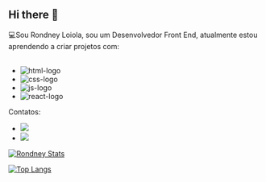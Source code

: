## Hi there 👋

:computer:Sou Rondney Loiola, sou um Desenvolvedor Front End, atualmente estou aprendendo a criar projetos com:
<br/>
<br/>

  -  <img src="https://img.shields.io/badge/HTML5-E34F26?style=for-the-badge&logo=html5&logoColor=white" alt="html-logo" />
  -  <img src="https://img.shields.io/badge/CSS3-1572B6?style=for-the-badge&logo=css3&logoColor=white" alt="css-logo" />
  -  <img src="https://img.shields.io/badge/JavaScript-F7DF1E?style=for-the-badge&logo=javascript&logoColor=black" alt="js-logo" />
  -  <img src="https://img.shields.io/badge/react%20os-0088CC?style=for-the-badge&logo=reactos&logoColor=white" alt="react-logo" />

Contatos:
  - <a href="https://www.instagram.com/_ryrlk/?__pwa=1"><img src="https://img.shields.io/badge/Instagram-E4405F?style=for-the-badge&logo=instagram&logoColor=white"></a>
  - <img src="https://img.shields.io/badge/WhatsApp-25D366?style=for-the-badge&logo=whatsapp&logoColor=white" />


[![Rondney Stats](https://github-readme-stats.vercel.app/api?username=RondneyLoiola)](https://github.com/anuraghazra/github-readme-stats)

[![Top Langs](https://github-readme-stats.vercel.app/api/top-langs/?username=RondneyLoiola)](https://github.com/anuraghazra/github-readme-stats)  
